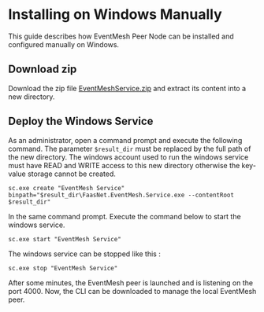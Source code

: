 # Installing on Windows Manually

This guide describes how EventMesh Peer Node can be installed and configured manually on Windows.

## Download zip

Download the zip file [EventMeshService.zip](https://github.com/simpleidserver/FaasNet/releases/latest/download/EventMeshService.zip) and extract its content into a new directory.

## Deploy the Windows Service

As an administrator, open a command prompt and execute the following command. The parameter `$result_dir` must be replaced by the full path of the new directory.
The windows account used to run the windows service must have READ and WRITE access to this new directory otherwise the key-value storage cannot be created.

```
sc.exe create "EventMesh Service" binpath="$result_dir\FaasNet.EventMesh.Service.exe --contentRoot $result_dir"
```

In the same command prompt. Execute the command below to start the windows service.

```
sc.exe start "EventMesh Service"
```

The windows service can be stopped like this :

```
sc.exe stop "EventMesh Service"
```

After some minutes, the EventMesh peer is launched and is listening on the port 4000.
Now, the CLI can be downloaded to manage the local EventMesh peer.